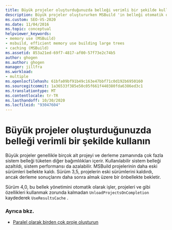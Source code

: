 ```yaml
---
title: Büyük projeler oluşturduğunuzda belleği verimli bir şekilde kullanma | Microsoft Docs
description: Büyük projeler oluştururken MSBuild 'in belleği otomatik olarak nasıl yönettiğini (eski sürümleri kaldırma ve önbellekleri alma gibi) öğrenin.
ms.custom: SEO-VS-2020
ms.date: 11/04/2016
ms.topic: conceptual
helpviewer_keywords:
- memory use (MSBuild)
- msbuild, efficient memory use building large trees
- caching (MSBuild)
ms.assetid: 853a21ed-69f7-4817-af00-57f73e2c74b5
author: ghogen
ms.author: ghogen
manager: jillfra
ms.workload:
- multiple
ms.openlocfilehash: 61bfa09bf91b49c163e47bbf71c0d192b6950160
ms.sourcegitcommit: 1a36533f385e50c05f661f440380fda6386ed3c1
ms.translationtype: MT
ms.contentlocale: tr-TR
ms.lasthandoff: 10/30/2020
ms.locfileid: "93047604"
---
```

# <a name="use-memory-efficiently-when-you-build-large-projects"></a>Büyük projeler oluşturduğunuzda belleği verimli bir şekilde kullanın

Büyük projeler genellikle birçok alt projeyi ve derleme zamanında çok fazla sistem belleği tüketen diğer bağımlılıkları içerir. Kullanılabilir sistem belleği azaltıldı, sistem performansı da azalabilir. MSBuild projelerinin daha eski sürümleri bellekte kaldı. Sürüm 3,5, projelerin eski sürümlerini kaldırdı, ancak derleme sonuçlarını daha sonra almak üzere bir önbellekte bekletir.

 Sürüm 4,0, bu bellek yönetimini otomatik olarak işler, projeleri ve gibi özellikleri kullanmak zorunda kalmadan  `UnloadProjectsOnCompletion` kaydederek `UseResultsCache` .

### <a name="see-also"></a>Ayrıca bkz.

- [Paralel olarak birden çok proje oluşturun](../msbuild/building-multiple-projects-in-parallel-with-msbuild.md)
